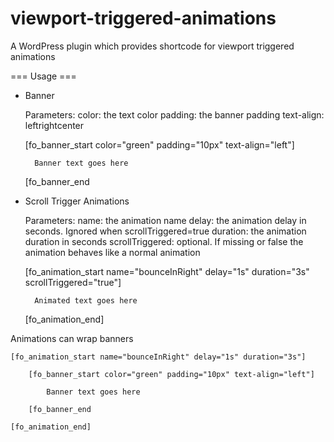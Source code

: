 # viewport-triggered-animations
A WordPress plugin which provides shortcode for viewport triggered animations

=== Usage ===

- Banner 

	Parameters: 
		color: the text color
		padding: the banner padding
		text-align: leftrightcenter

	[fo_banner_start color="green" padding="10px" text-align="left"]

		Banner text goes here

	[fo_banner_end


- Scroll Trigger Animations

	Parameters: 
		name: the animation name
		delay: the animation delay in seconds. Ignored when scrollTriggered=true
		duration: the animation duration in seconds
		scrollTriggered: optional. If missing or false the animation behaves like a normal animation

	[fo_animation_start name="bounceInRight" delay="1s" duration="3s" scrollTriggered="true"]

		Animated text goes here

	[fo_animation_end]


Animations can wrap banners

	[fo_animation_start name="bounceInRight" delay="1s" duration="3s"]

		[fo_banner_start color="green" padding="10px" text-align="left"]

			Banner text goes here

		[fo_banner_end

	[fo_animation_end]
